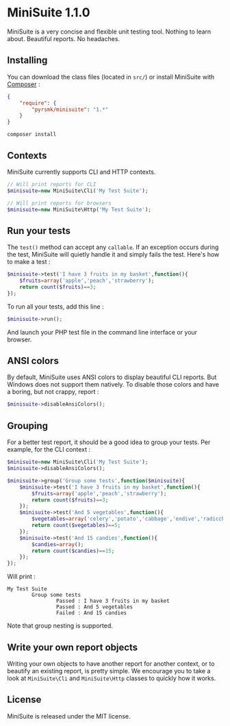 MiniSuite 1.1.0
===============

MiniSuite is a very concise and flexible unit testing tool.
Nothing to learn about.
Beautiful reports.
No headaches.

Installing
----------

You can download the class files (located in `src/`) or install MiniSuite with [Composer](https://getcomposer.org/) :

```json
{
    "require": {
        "pyrsmk/minisuite": "1.*"
    }
}
```

```shell
composer install
```

Contexts
--------

MiniSuite currently supports CLI and HTTP contexts.

```php
// Will print reports for CLI
$minisuite=new MiniSuite\Cli('My Test Suite');
```

```php
// Will print reports for browsers
$minisuite=new MiniSuite\Http('My Test Suite');
```

Run your tests
--------------

The `test()` method can accept any `callable`. If an exception occurs during the test, MiniSuite will quietly handle it and simply fails the test. Here's how to make a test :

```php
$minisuite->test('I have 3 fruits in my basket',function(){
    $fruits=array('apple','peach','strawberry');
    return count($fruits)==3;
});
```

To run all your tests, add this line :

```php
$minisuite->run();
```

And launch your PHP test file in the command line interface or your browser.

ANSI colors
-----------

By default, MiniSuite uses ANSI colors to display beautiful CLI reports. But Windows does not support them natively. To disable those colors and have a boring, but not crappy, report :

```php
$minisuite->disableAnsiColors();
```

Grouping
--------

For a better test report, it should be a good idea to group your tests. Per example, for the CLI context :

```php
$minisuite=new MiniSuite\Cli('My Test Suite');
$minisuite->disableAnsiColors();

$minisuite->group('Group some tests',function($minisuite){
    $minisuite->test('I have 3 fruits in my basket',function(){
        $fruits=array('apple','peach','strawberry');
        return count($fruits)==3;
    });
    $minisuite->test('And 5 vegetables',function(){
        $vegetables=array('celery','potato','cabbage','endive','radicchio');
        return count($vegetables)==5;
    });
    $minisuite->test('And 15 candies',function(){
        $candies=array();
        return count($candies)==15;
    });
});
```

Will print :

```shell
My Test Suite
        Group some tests
                Passed : I have 3 fruits in my basket
                Passed : And 5 vegetables
                Failed : And 15 candies
```

Note that group nesting is supported.

Write your own report objects
-----------------------------

Writing your own objects to have another report for another context, or to beautify an existing report, is pretty simple. We encourage you to take a look at `MiniSuite\Cli` and `MiniSuite\Http` classes to quickly how it works.

License
-------

MiniSuite is released under the MIT license.
